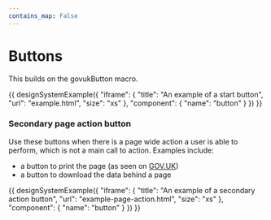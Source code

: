 ```yaml
---
contains_map: False
---
```

# Buttons

This builds on the govukButton macro.

{{ designSystemExample({
"iframe": {
    "title": "An example of a start button",
    "url": "example.html",
    "size": "xs"
},
"component": {
    "name": "button"
}
}) }}

### Secondary page action button

Use these buttons when there is a page wide action a user is able to perform, which is not a main call to action. Examples include:

* a button to print the page (as seen on [GOV.UK](http://gov.uk))
* a button to download the data behind a page

{{ designSystemExample({
"iframe": {
    "title": "An example of a secondary action button",
    "url": "example-page-action.html",
    "size": "xs"
},
"component": {
    "name": "button"
}
}) }}
